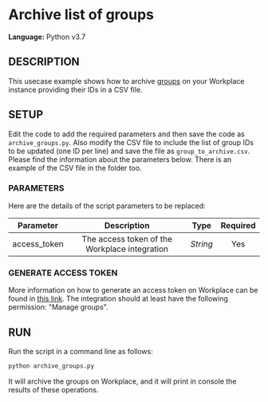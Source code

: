# Archive list of groups
  
**Language:** Python v3.7

## DESCRIPTION
This usecase example shows how to archive [groups](https://developers.facebook.com/docs/workplace/reference/graph-api/group) on your Workplace instance providing their IDs in a CSV file.

## SETUP
Edit the code to add the required parameters and then save the code as `archive_groups.py`. Also modify the CSV file to include the list of group IDs to be updated (one ID per line) and save the file as `group_to_archive.csv`.
Please find the information about the parameters below. There is an example of the CSV file in the folder too.

### PARAMETERS
Here are the details of the script parameters to be replaced:

   | Parameter         | Description                                                |  Type           |  Required    | 
   |:-----------------:|:----------------------------------------------------------:|:---------------:|:------------:|
   | access_token      |  The access token of the Workplace integration             | _String_ | Yes |

### GENERATE ACCESS TOKEN
More information on how to generate an access token on Workplace can be found in [this link](https://developers.facebook.com/docs/workplace/custom-integrations-new/). The integration should at least have the following permission: "Manage groups".

## RUN

Run the script in a command line as follows:

```python
python archive_groups.py
```

It will archive the groups on Workplace, and it will print in console the results of these operations.

